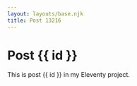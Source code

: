```yaml
---
layout: layouts/base.njk
title: Post 13216
---
```


# Post {{ id }}

This is post {{ id }} in my Eleventy project.

